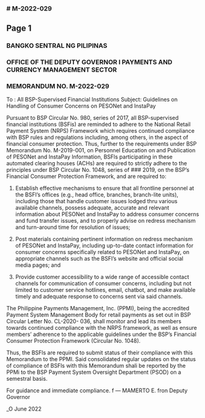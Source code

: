 ### # M-2022-029

## Page 1

### BANGKO SENTRAL NG PILIPINAS

### OFFICE OF THE DEPUTY GOVERNOR I PAYMENTS AND CURRENCY MANAGEMENT SECTOR

### MEMORANDUM NO. M-2022-029

To : All BSP-Supervised Financial Institutions Subject: Guidelines on Handling of Consumer Concerns on PESONet and InstaPay

Pursuant to BSP Circular No. 980, series of 2017, all BSP-supervised financial institutions (BSFis) are reminded to adhere to the National Retail Payment System (NRPS) Framework which requires continued compliance with BSP rules and regulations including, among others, in the aspect of financial consumer protection. Thus, further to the requirements under BSP Memorandum No. M-2019-001, on Personnel Education on and Publication of PESONet and InstaPay Information, BSFls participating in these automated clearing houses (ACHs) are required to strictly adhere to the principles under BSP Circular No. 1048, series of ### 2019, on the BSP’s Financial Consumer Protection Framework, and are required to:

1) Establish effective mechanisms to ensure that all frontline personnel at the BSFI’s offices (e.g., head office, branches, branch-lite units), including those that handle customer issues lodged thru various available channels, possess adequate, accurate and relevant information about PESONet and InstaPay to address consumer concerns and fund transfer issues, and to properly advise on redress mechanism and turn-around time for resolution of issues;

2) Post materials containing pertinent information on redress mechanism of PESONet and InstaPay, including up-to-date contact information for consumer concerns specifically related to PESONet and InstaPay, on appropriate channels such as the BSFI’s website and official social media pages; and

3) Provide customer accessibility to a wide range of accessible contact channels for communication of consumer concerns, including but not limited to customer service hotlines, email, chatbot, and make available timely and adequate response to concerns sent via said channels.

The Philippine Payments Management, Inc. (PPMI), being the accredited Payment System Management Body for retail payments as set out in BSP Circular Letter No. CL-2020- 036, shall monitor and lead its members towards continued compliance with the NRPS framework, as well as ensure members’ adherence to the applicable guidelines under the BSP’s Financial Consumer Protection Framework (Circular No. 1048).

Thus, the BSFls are required to submit status of their compliance with this Memorandum to the PPMI. Said consolidated regular updates on the status of compliance of BSFls with this Memorandum shali be reported by the PPMi to the BSP Payment System Oversight Department (PSOD) on a semestral basis.

For guidance and immediate compliance. f — MAMERTO E. fron Deputy Governor

_O June 2022 